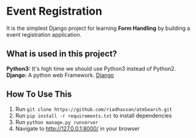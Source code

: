 # Event Registration
It is the simplest Django project for learning **Form Handling** by building a event registration application.

## What is used in this project?
**Python3:** It's high time we should use Python3 instead of Python2.<br>
**Django:** A python web Framework. [Django](https://docs.djangoproject.com/en/3.2/)

## How To Use This
1. Run `git clone https://github.com/riadhassan/atmSearch.git`
2. Run `pip install -r requirements.txt` to install dependencies
3. Run `python manage.py runserver`
4. Navigate to http://127.0.0.1:8000/ in your browser